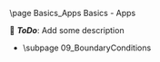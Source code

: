 \page Basics_Apps Basics - Apps

🚧 ***ToDo***: Add some description

* \subpage 09_BoundaryConditions

